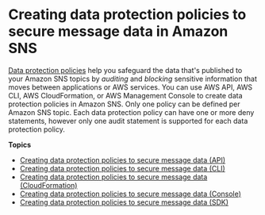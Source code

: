 # Creating data protection policies to secure message data in Amazon SNS<a name="sns-message-data-protection-configure"></a>

[Data protection policies](sns-message-data-protection-policies.md) help you safeguard the data that's published to your Amazon SNS topics by *auditing* and *blocking* sensitive information that moves between applications or AWS services\. You can use AWS API, AWS CLI, AWS CloudFormation, or AWS Management Console to create data protection policies in Amazon SNS\. Only one policy can be defined per Amazon SNS topic\. Each data protection policy can have one or more deny statements, however only one audit statement is supported for each data protection policy\.

**Topics**
+ [Creating data protection policies to secure message data \(API\)](sns-message-data-protection-configure-api.md)
+ [Creating data protection policies to secure message data \(CLI\)](sns-message-data-protection-configure-cli.md)
+ [Creating data protection policies to secure message data \(CloudFormation\)](sns-message-data-protection-configure-cfn.md)
+ [Creating data protection policies to secure message data \(Console\)](sns-message-data-protection-configure-console.md)
+ [Creating data protection policies to secure message data \(SDK\)](sns-message-data-protection-configure-sdk.md)